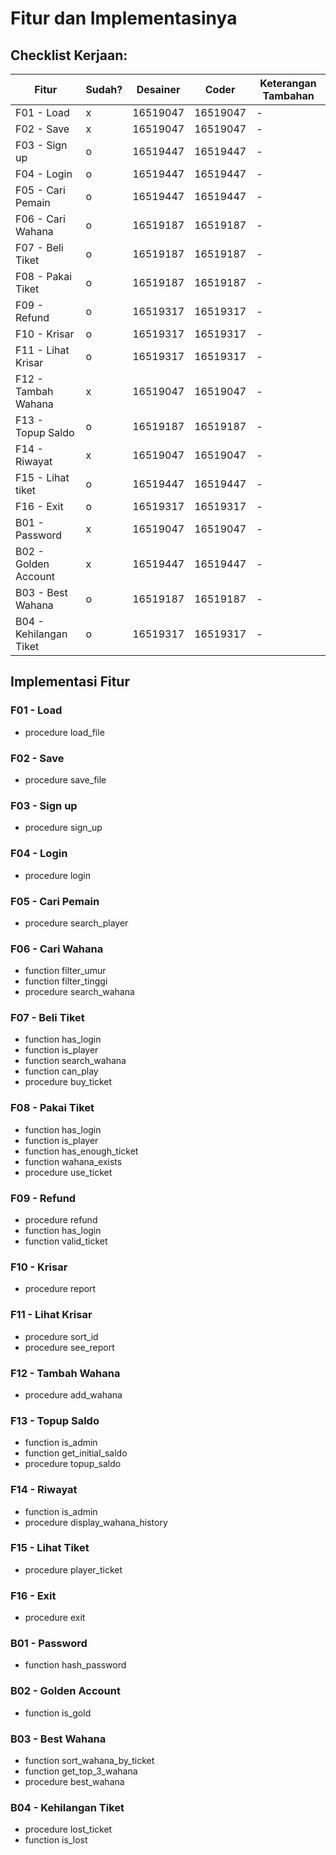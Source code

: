 # Fitur dan Implementasinya
## Checklist Kerjaan:
| Fitur | Sudah? | Desainer | Coder | Keterangan Tambahan |
|-------|--------|----------|-------|---------------------|
| F01 - Load | x | 16519047 | 16519047 | - |
| F02 - Save | x | 16519047 | 16519047 | - |
| F03 - Sign up | o | 16519447 | 16519447 | - |
| F04 - Login | o | 16519447 | 16519447 | - |
| F05 - Cari Pemain | o | 16519447 | 16519447 | - |
| F06 - Cari Wahana | o | 16519187 | 16519187 | - |
| F07 - Beli Tiket | o | 16519187 | 16519187 | - |
| F08 - Pakai Tiket | o | 16519187 | 16519187 | - |
| F09 - Refund | o | 16519317 | 16519317 | - |
| F10 - Krisar | o | 16519317 | 16519317 | - |
| F11 - Lihat Krisar | o | 16519317 | 16519317 | - |
| F12 - Tambah Wahana | x | 16519047 | 16519047 | - |
| F13 - Topup Saldo | o |16519187 | 16519187| - |
| F14 - Riwayat | x | 16519047| 16519047 | - |
| F15 - Lihat tiket | o | 16519447 | 16519447 | - |
| F16 - Exit | o | 16519317 | 16519317 | - |
| B01 - Password | x | 16519047 | 16519047 | - |
| B02 - Golden Account | x | 16519447 | 16519447 | - |
| B03 - Best Wahana | o | 16519187 | 16519187 | - |
| B04 - Kehilangan Tiket | o | 16519317 | 16519317 | - |

## Implementasi Fitur
### F01 - Load
- procedure load_file
### F02 - Save
- procedure save_file
### F03 - Sign up
- procedure sign_up
### F04 - Login
- procedure login
### F05 - Cari Pemain
- procedure search_player
### F06 - Cari Wahana
- function filter_umur
- function filter_tinggi
- procedure search_wahana
### F07 - Beli Tiket
- function has_login
- function is_player
- function search_wahana
- function can_play
- procedure buy_ticket
### F08 - Pakai Tiket
- function has_login
- function is_player
- function has_enough_ticket
- function wahana_exists
- procedure use_ticket
### F09 - Refund
- procedure refund
- function has_login
- function valid_ticket
### F10 - Krisar
- procedure report
### F11 - Lihat Krisar
- procedure sort_id
- procedure see_report
### F12 - Tambah Wahana
- procedure add_wahana
### F13 - Topup Saldo
- function is_admin
- function get_initial_saldo
- procedure topup_saldo
### F14 - Riwayat
- function is_admin
- procedure display_wahana_history
### F15 - Lihat Tiket
- procedure player_ticket
### F16 - Exit
- procedure exit
### B01 - Password
- function hash_password
### B02 - Golden Account
- function is_gold
### B03 - Best Wahana
- function sort_wahana_by_ticket
- function get_top_3_wahana
- procedure best_wahana
### B04 - Kehilangan Tiket
- procedure lost_ticket
- function is_lost